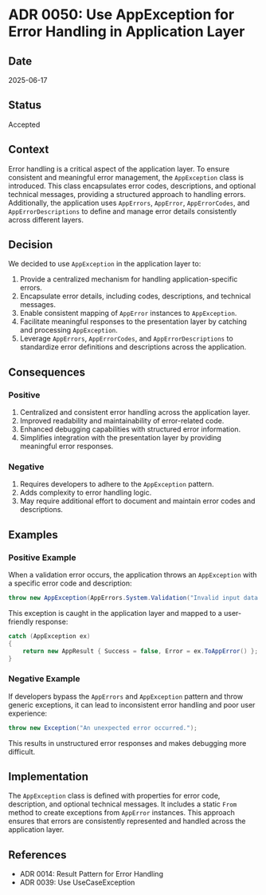 # ADR 0050: Use AppException for Error Handling in Application Layer

## Date
2025-06-17

## Status
Accepted

## Context

Error handling is a critical aspect of the application layer. To ensure consistent and meaningful error management, the `AppException` class is introduced. This class encapsulates error codes, descriptions, and optional technical messages, providing a structured approach to handling errors. Additionally, the application uses `AppErrors`, `AppError`, `AppErrorCodes`, and `AppErrorDescriptions` to define and manage error details consistently across different layers.

## Decision

We decided to use `AppException` in the application layer to:

1. Provide a centralized mechanism for handling application-specific errors.
2. Encapsulate error details, including codes, descriptions, and technical messages.
3. Enable consistent mapping of `AppError` instances to `AppException`.
4. Facilitate meaningful responses to the presentation layer by catching and processing `AppException`.
5. Leverage `AppErrors`, `AppErrorCodes`, and `AppErrorDescriptions` to standardize error definitions and descriptions across the application.

## Consequences

### Positive

1. Centralized and consistent error handling across the application layer.
2. Improved readability and maintainability of error-related code.
3. Enhanced debugging capabilities with structured error information.
4. Simplifies integration with the presentation layer by providing meaningful error responses.

### Negative

1. Requires developers to adhere to the `AppException` pattern.
2. Adds complexity to error handling logic.
3. May require additional effort to document and maintain error codes and descriptions.

## Examples

### Positive Example

When a validation error occurs, the application throws an `AppException` with a specific error code and description:

```csharp
throw new AppException(AppErrors.System.Validation("Invalid input data.").Code, AppErrors.System.Validation("Invalid input data.").Description);
```

This exception is caught in the application layer and mapped to a user-friendly response:

```csharp
catch (AppException ex)
{
    return new AppResult { Success = false, Error = ex.ToAppError() };
}
```

### Negative Example

If developers bypass the `AppErrors` and `AppException` pattern and throw generic exceptions, it can lead to inconsistent error handling and poor user experience:

```csharp
throw new Exception("An unexpected error occurred.");
```

This results in unstructured error responses and makes debugging more difficult.

## Implementation

The `AppException` class is defined with properties for error code, description, and optional technical messages. It includes a static `From` method to create exceptions from `AppError` instances. This approach ensures that errors are consistently represented and handled across the application layer.

## References

- ADR 0014: Result Pattern for Error Handling
- ADR 0039: Use UseCaseException
